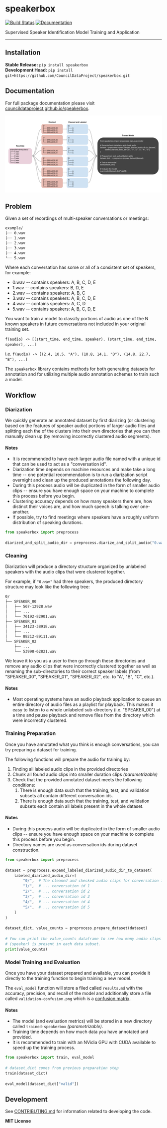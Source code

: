 # speakerbox

[![Build Status](https://github.com/CouncilDataProject/speakerbox/workflows/CI/badge.svg)](https://github.com/CouncilDataProject/speakerbox/actions)
[![Documentation](https://github.com/CouncilDataProject/speakerbox/workflows/Documentation/badge.svg)](https://CouncilDataProject.github.io/speakerbox)

Supervised Speaker Identification Model Training and Application

---

## Installation

**Stable Release:** `pip install speakerbox`<br>
**Development Head:** `pip install git+https://github.com/CouncilDataProject/speakerbox.git`

## Documentation

For full package documentation please visit [councildataproject.github.io/speakerbox](https://councildataproject.github.io/speakerbox).

![Speakerbox example workflow](https://raw.githubusercontent.com/CouncilDataProject/speakerbox/main/docs/_static/images/workflow.png)

## Problem

Given a set of recordings of multi-speaker conversations or meetings:

```
example/
├── 0.wav
├── 1.wav
├── 2.wav
├── 3.wav
├── 4.wav
└── 5.wav
```

Where each conversation has some or all of a consistent set of speakers, for example:

-   0.wav -- contains speakers: A, B, C, D, E
-   1.wav -- contains speakers: B, D, E
-   2.wav -- contains speakers: A, B, C
-   3.wav -- contains speakers: A, B, C, D, E
-   4.wav -- contains speakers: A, C, D
-   5.wav -- contains speakers: A, B, C, D, E

You want to train a model to classify portions of audio as one of the N known speakers
in future conversations not included in your original training set.

`f(audio) -> [(start_time, end_time, speaker), (start_time, end_time, speaker), ...]`

i.e. `f(audio) -> [(2.4, 10.5, "A"), (10.8, 14.1, "D"), (14.8, 22.7, "B"), ...]`

The `speakerbox` library contains methods for both generating datasets for annotation
and for utilizing multiple audio annotation schemes to train such a model.

## Workflow

### Diarization

We quickly generate an annotated dataset by first diarizing (or clustering based
on the features of speaker audio) portions of larger audio files and splitting each the
of the clusters into their own directories that you can then manually clean up
(by removing incorrectly clustered audio segments).

#### Notes

-   It is recommended to have each larger audio file named with a unique id that
    can be used to act as a "conversation id".
-   Diarization time depends on machine resources and make take a long time -- one
    potential recommendation is to run a diarization script overnight and clean up the
    produced annotations the following day.
-   During this process audio will be duplicated in the form of smaller audio clips --
    ensure you have enough space on your machine to complete this process before
    you begin.
-   Clustering accuracy depends on how many speakers there are, how distinct their
    voices are, and how much speech is talking over one-another.
-   If possible, try to find meetings where speakers have a roughly uniform distribution
    of speaking durations.

```python
from speakerbox import preprocess

diarized_and_split_audio_dir = preprocess.diarize_and_split_audio("0.wav")
```

### Cleaning

Diarization will produce a directory structure organized by unlabeled speakers with
the audio clips that were clustered together.

For example, if `"0.wav"` had three speakers, the produced directory structure may look
like the following tree:

```
0/
├── SPEAKER_00
│   ├── 567-12928.wav
│   ├── ...
│   └── 76192-82901.wav
├── SPEAKER_01
│   ├── 34123-38918.wav
│   ├── ...
│   └── 88212-89111.wav
└── SPEAKER_02
    ├── ...
    └── 53998-62821.wav
```

We leave it to you as a user to then go through these directories and remove any audio
clips that were incorrectly clustered together as well as renaming the sub-directories
to their correct speaker labels
(from "SPEAKER_00", "SPEAKER_01", "SPEAKER_02", etc. to "A", "B", "C", etc.).

#### Notes

-   Most operating systems have an audio playback application to queue an entire directory
    of audio files as a playlist for playback. This makes it easy to listen to a whole
    unlabeled sub-directory (i.e. "SPEAKER_00") at a time and pause playback and remove
    files from the directory which were incorrectly clustered.

### Training Preparation

Once you have annotated what you think is enough conversations, you can try preparing
a dataset for training.

The following functions will prepare the audio for training by:

1. Finding all labeled audio clips in the provided directories
2. Chunk all found audio clips into smaller duration clips _(parametrizable)_
3. Check that the provided annotated dataset meets the following conditions:
    1. There is enough data such that the training, test, and validation subsets all
       contain different conversation ids.
    2. There is enough data such that the training, test, and validation subsets each
       contain all labels present in the whole dataset.

#### Notes

-   During this process audio will be duplicated in the form of smaller audio clips --
    ensure you have enough space on your machine to complete this process before
    you begin.
-   Directory names are used as conversation ids during dataset construction.

```python
from speakerbox import preprocess

dataset = preprocess.expand_labeled_diarized_audio_dir_to_dataset(
    labeled_diarized_audio_dir=[
        "0/",  # The cleaned and checked audio clips for conversation id 0
        "1/",  # ... conversation id 1
        "2/",  # ... conversation id 2
        "3/",  # ... conversation id 3
        "4/",  # ... conversation id 4
        "5/",  # ... conversation id 5
    ]
)

dataset_dict, value_counts = preprocess.prepare_dataset(dataset)

# You can print the value_counts dataframe to see how many audio clips of each label
# (speaker) is present in each data subset.
print(value_counts)
```

### Model Training and Evaluation

Once you have your dataset prepared and available, you can provide it directly to the
training function to begin training a new model.

The `eval_model` function will store a filed called `results.md` with the accuracy,
precision, and recall of the model and additionally store a file called
`validation-confusion.png` which is a
[confusion matrix](https://en.wikipedia.org/wiki/Confusion_matrix).

#### Notes

-   The model (and evaluation metrics) will be stored in a new directory called
    `trained-speakerbox` _(parametrizable)_.
-   Training time depends on how much data you have annotated and provided.
-   It is recommended to train with an NVidia GPU with CUDA available to speed up
    the training process.

```python
from speakerbox import train, eval_model

# dataset_dict comes from previous preparation step
train(dataset_dict)

eval_model(dataset_dict["valid"])
```

## Development

See [CONTRIBUTING.md](CONTRIBUTING.md) for information related to developing the code.

**MIT License**
